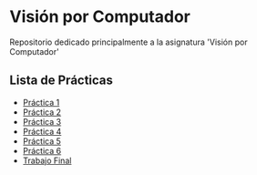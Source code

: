 # Visión por Computador 
Repositorio dedicado principalmente a la asignatura 'Visión por Computador'

## Lista de Prácticas
<ul>
  <li><a href="./Práctica_1%20Anaconda">Práctica 1</a></li>
  <li><a href="./Práctica_2">Práctica 2</li>
  <li><a href="./Práctica_3">Práctica 3</li>
  <li><a href="./Práctica_4">Práctica 4</li>
  <li><a href="./Práctica_5">Práctica 5</li>
  <li><a href="./Práctica_6">Práctica 6</li>
  <li><a href="">Trabajo Final</li>
</ul>
